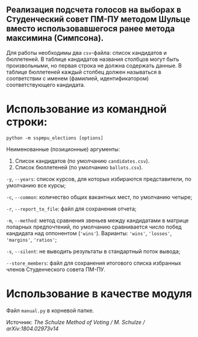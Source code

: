 ## Реализация подсчета голосов на выборах в Студенческий совет ПМ-ПУ методом Шульце вместо использовавшегося ранее метода максимина (Симпсона).
Для работы необходимы два `csv`-файла: список кандидатов и бюллетеней. В таблице кандидатов названия столбцов могут быть произвольными, но первая строка не должна содержать данные. В таблице бюллетеней каждый столбец должен называться в соответствии с именем (фамилией, идентификатором) соответствующего кандидата.
# Использование из командной строки:
`python -m sspmpu_elections [options]`

Неименованные (позиционные) аргументы:
1. Список кандидатов (по умолчанию `candidates.csv`).
2. Список бюллетеней (по умолчанию `ballots.csv`).

`-y`, `--years`: список курсов, для которых избираются представители, по умолчанию все курсы;

`-c`, `--common`: количество общих вакантных мест, по умолчанию четыре;

`-r`, `--report_to_file`: файл для сохранения отчета;

`-m`, `--method`: метод сравнения звеньев между кандидатами в матрице попарных предпочтений, по умолчанию сравнивается число побед кандидата над оппонентом (`'wins'`). Варианты: `'wins'`, `'losses'`, `'margins'`, `'ratios'`;

`-s`, `--silent`: не выводить результаты в стандартный поток вывода;

`--store_members`: файл для сохранения итогового списка избранных членов Студенческого совета ПМ-ПУ.

# Использование в качестве модуля
Файл `manual.py` в корневой папке.

Источник: *The Schulze Method of Voting / M. Schulze / arXiv:1804.02973v14*

